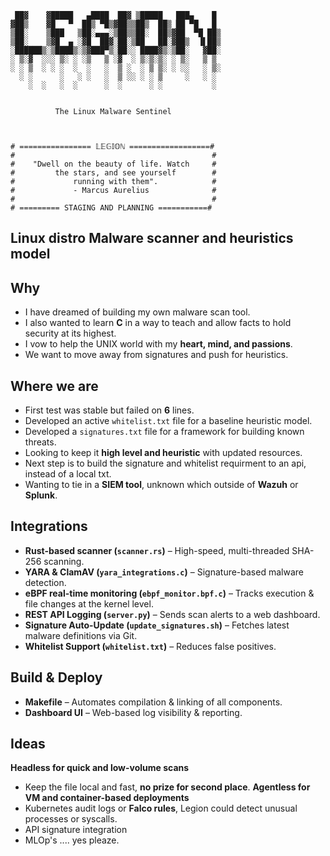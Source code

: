 
```
 ██▓    ▓█████   ▄████  ██▓ ▒█████   ███▄    █ 
▓██▒    ▓█   ▀  ██▒ ▀█▒▓██▒▒██▒  ██▒ ██ ▀█   █ 
▒██░    ▒███   ▒██░▄▄▄░▒██▒▒██░  ██▒▓██  ▀█ ██▒
▒██░    ▒▓█  ▄ ░▓█  ██▓░██░▒██   ██░▓██▒  ▐▌██▒
░██████▒░▒████▒░▒▓███▀▒░██░░ ████▓▒░▒██░   ▓██░
░ ▒░▓  ░░░ ▒░ ░ ░▒   ▒ ░▓  ░ ▒░▒░▒░ ░ ▒░   ▒ ▒ 
░ ░ ▒  ░ ░ ░  ░  ░   ░  ▒ ░  ░ ▒ ▒░ ░ ░░   ░ ▒░
  ░ ░      ░   ░ ░   ░  ▒ ░░ ░ ░ ▒     ░   ░ ░ 
    ░  ░   ░  ░      ░  ░      ░ ░           ░ 
                                               
                                                        
          The Linux Malware Sentinel 



# ================ 𝕃𝔼𝔾𝕀𝕆ℕ ==================#
#                                            #
#    "Dwell on the beauty of life. Watch     #
#         the stars, and see yourself        #
#             running with them".            #
#             - Marcus Aurelius              #
#                                            #
# ========= STAGING AND PLANNING ===========#
```
**Linux distro Malware scanner and heuristics model**  
---

## Why

- I have dreamed of building my own malware scan tool.
- I also wanted to learn **C** in a way to teach and allow facts to hold security at its highest.
- I vow to help the UNIX world with my **heart, mind, and passions**.
- We want to move away from signatures and push for heuristics.

## Where we are

- First test was stable but failed on **6** lines.
- Developed an active `whitelist.txt` file for a baseline heuristic model. 
- Developed a <placeholder> `signatures.txt` file for a framework for building known threats.
- Looking to keep it **high level and heuristic** with updated resources.
- Next step is to build the signature and whitelist requirment to an api, instead of a local txt. 
- Wanting to tie in a **SIEM tool**, unknown which outside of **Wazuh** or **Splunk**.

## Integrations 

- **Rust-based scanner (`scanner.rs`)** – High-speed, multi-threaded SHA-256 scanning.
- **YARA & ClamAV (`yara_integrations.c`)** – Signature-based malware detection.
- **eBPF real-time monitoring (`ebpf_monitor.bpf.c`)** – Tracks execution & file changes at the kernel level.
- **REST API Logging (`server.py`)** – Sends scan alerts to a web dashboard.
- **Signature Auto-Update (`update_signatures.sh`)** – Fetches latest malware definitions via Git.
- **Whitelist Support (`whitelist.txt`)** – Reduces false positives.

## Build & Deploy

- **Makefile** – Automates compilation & linking of all components.
- **Dashboard UI** – Web-based log visibility & reporting.


## Ideas

**Headless for quick and low-volume scans**
- Keep the file local and fast, **no prize for second place**.
**Agentless for VM and container-based deployments**
- Kubernetes audit logs or **Falco rules**, Legion could detect unusual processes or syscalls.
- API signature integration
- MLOp's .... yes pleaze. 


